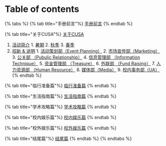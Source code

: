 # Table of contents

{% tabs %}
{% tab title="手册前言"%}
[手册前言](README.md)
{% endtab %}

{% tab title="关于CUSA"%}
[关于CUSA](about-cusa/README.md)
  1. [活动简介](about-cusa/activity-info/README.md)
    1. [暑期](about-cusa/activity-info/summer.md)
    2. [秋季](about-cusa/activity-info/fall.md)
    3. [春季](about-cusa/activity-info/spring.md)
  2. [招新 & 说明](about-cusa/recruitment-info/README.md)
    1. [活动策划部（Event Planning）](about-cusa/recruitment-info/ep.md)
    2. [市场宣传部（Marketing）](about-cusa/recruitment-info/mkt.md)
    3. [公关部 （Pubulic Relationship）](about-cusa/recruitment-info/pr.md)
    4. [信息管理部 （Information Technique）](about-cusa/recruitment-info/it.md)
    5. [资金管理部 （Treasure）](about-cusa/recruitment-info/tr.md)
    6. [外联部 （Fund Raising）](about-cusa/recruitment-info/fr.md)
    7. [人力资源部 （Human Resource）](about-cusa/recruitment-info/hr.md)
    8. [媒体部（Media）](about-cusa/recruitment-info/media.md)
    9. [校内事务部（UA）](about-cusa/recruitment-info/ua.md)
{% endtab %}

{% tab title="临行准备篇"%}
[临行准备篇](before-coming.md)
{% endtab %}

{% tab title="生活指南篇"%}
[生活指南篇](daily-guide.md)
{% endtab %}

{% tab title="学术攻略篇"%}
[学术攻略篇](study-guide.md)
{% endtab %}

{% tab title="校内娱乐篇"%}
[校内娱乐篇](on-campus-guide.md)
{% endtab %}

{% tab title="校外娱乐篇"%}
[校外娱乐篇](off-campus-guide.md)
{% endtab %}

{% tab title="结尾篇"%}
[结尾篇](final.md)
{% endtab %}
{% endtabs %}

